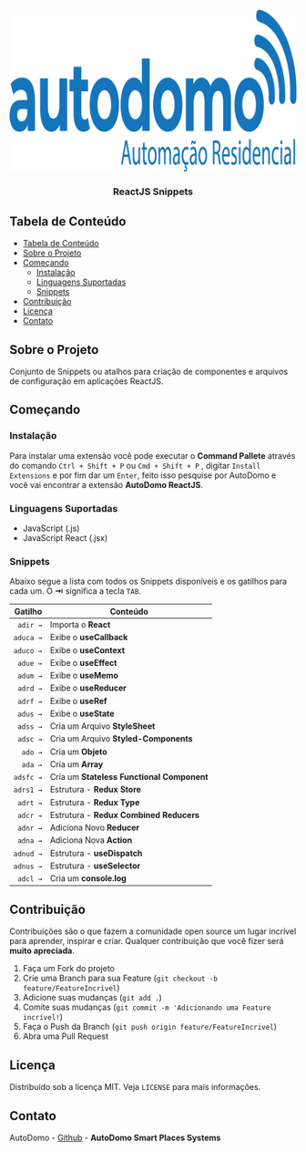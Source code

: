 <!-- PROJECT LOGO -->
<br />
<p align="center">
  <a href="https://autodomo.io">
    <img src="https://raw.githubusercontent.com/AutoDomo/AutoDomo-VSCode-ReactJS-Snippets/master/images/autodomo_logo.png" alt="Logo">
  </a>

  <h3 align="center">ReactJS Snippets</h3>
</p>

<!-- TABLE OF CONTENTS -->

## Tabela de Conteúdo

- [Tabela de Conteúdo](#tabela-de-conteúdo)
- [Sobre o Projeto](#sobre-o-projeto)
- [Começando](#começando)
  - [Instalação](#instalação)
  - [Linguagens Suportadas](#linguagens-suportadas)
  - [Snippets](#snippets)
- [Contribuição](#contribuição)
- [Licença](#licença)
- [Contato](#contato)

<!-- ABOUT THE PROJECT -->

## Sobre o Projeto

Conjunto de Snippets ou atalhos para criação de componentes e arquivos de configuração em aplicações ReactJS.

## Começando

### Instalação

Para instalar uma extensão você pode executar o **Command Pallete** através do comando `Ctrl + Shift + P` ou `Cmd + Shift + P` , digitar `Install Extensions` e por fim dar um `Enter`, feito isso pesquise por AutoDomo e você vai encontrar a extensão **AutoDomo ReactJS**.

### Linguagens Suportadas

- JavaScript (.js)
- JavaScript React (.jsx)

### Snippets

Abaixo segue a lista com todos os Snippets disponíveis e os gatilhos para cada um. O **⇥** significa a tecla `TAB`.

|                 Gatilho | Conteúdo                                                                      |
| ----------------------: | ----------------------------------------------------------------------------- |
|                `adir →` | Importa o **React**                                                          |
|               `aduca →` | Exibe o **useCallback**                                                       |
|               `aduco →` | Exibe o **useContext**                                                        |
|                `adue →` | Exibe o **useEffect**                                                         |
|                `adum →` | Exibe o **useMemo**                                                           |
|                `adrd →` | Exibe o **useReducer**                                                        |
|                `adrf →` | Exibe o **useRef**                                                            |
|                `adus →` | Exibe o **useState**                                                          |
|                `adss →` | Cria um Arquivo **StyleSheet**                                                |
|                `adsc →` | Cria um Arquivo **Styled-Components**                                         |
|                `ado →` | Cria um **Objeto**                                                             |
|                `ada →` | Cria um **Array**                                                              |
|                `adsfc →` | Cria um **Stateless Functional Component**                                   |
|                `adrs1 →` | Estrutura - **Redux Store**                                                   |
|                `adrt →` | Estrutura - **Redux Type**                                                    |
|                `adcr →` | Estrutura - **Redux Combined Reducers**                                       |
|                `adnr →` | Adiciona Novo **Reducer**                                                     |
|                `adna →` | Adiciona Nova **Action**                                                      |
|                `adnud →` | Estrutura - **useDispatch**                                                      |
|                `adnus →` | Estrutura - **useSelector**                                                      |
|                `adcl →` | Cria um **console.log**                                                       |

<!-- CONTRIBUTING -->

## Contribuição

Contribuições são o que fazem a comunidade open source um lugar incrível para aprender, inspirar e criar. Qualquer contribuição que você fizer será **muito apreciada**.

1. Faça um Fork do projeto
2. Crie uma Branch para sua Feature (`git checkout -b feature/FeatureIncrivel`)
3. Adicione suas mudanças (`git add .`)
4. Comite suas mudanças (`git commit -m 'Adicionando uma Feature incrível!`)
5. Faça o Push da Branch (`git push origin feature/FeatureIncrivel`)
6. Abra uma Pull Request

<!-- LICENSE -->

## Licença

Distribuído sob a licença MIT. Veja `LICENSE` para mais informações.

<!-- CONTACT -->

## Contato

AutoDomo - [Github](https://github.com/AutoDomo) - **AutoDomo Smart Places Systems**
